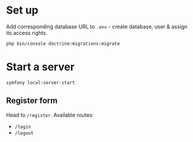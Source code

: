 # Set up

Add corresponding database URL to `.env` - create database, user & assign its access rights.

```shell
php bin/console doctrine:migrations:migrate
```

# Start a server

```shell
symfony local:server:start
```

## Register form

Head to `/register`. Available routes:

* `/login`
* `/logout`
